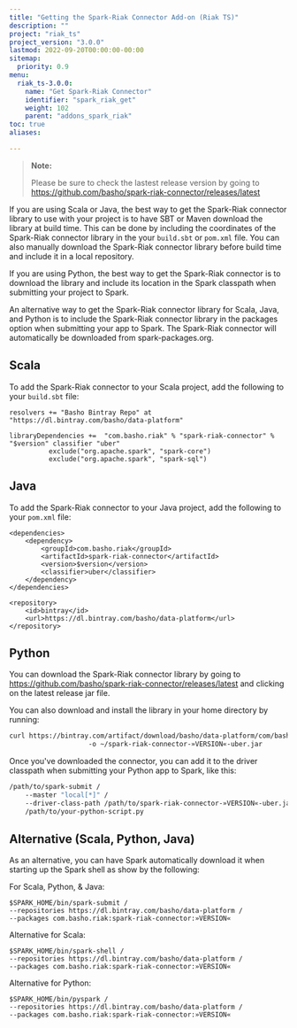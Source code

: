 ```yaml
---
title: "Getting the Spark-Riak Connector Add-on (Riak TS)"
description: ""
project: "riak_ts"
project_version: "3.0.0"
lastmod: 2022-09-20T00:00:00-00:00
sitemap:
  priority: 0.9
menu:
  riak_ts-3.0.0:
    name: "Get Spark-Riak Connector"
    identifier: "spark_riak_get"
    weight: 102
    parent: "addons_spark_riak"
toc: true
aliases:

---
```


> **Note:**
>
> Please be sure to check the lastest release version by going to https://github.com/basho/spark-riak-connector/releases/latest

If you are using Scala or Java, the best way to get the Spark-Riak connector library to use with your project is to have SBT or Maven download the library at build time. This can be done by including the coordinates of the Spark-Riak connector library in the your `build.sbt` or `pom.xml` file. You can also manually download the Spark-Riak connector library before build time and include it in a local repository.

If you are using Python, the best way to get the Spark-Riak connector is to download the library and include its location in the Spark classpath when submitting your project to Spark.

An alternative way to get the Spark-Riak connector library for Scala, Java, and Python is to include the Spark-Riak connector library in the packages option when submitting your app to Spark. The Spark-Riak connector will automatically be downloaded from spark-packages.org.

## Scala

To add the Spark-Riak connector to your Scala project, add the following to your `build.sbt` file:

```
resolvers += "Basho Bintray Repo" at "https://dl.bintray.com/basho/data-platform"

libraryDependencies +=  "com.basho.riak" % "spark-riak-connector" % "$version" classifier "uber"
          exclude("org.apache.spark", "spark-core")
          exclude("org.apache.spark", "spark-sql")
```

## Java

To add the Spark-Riak connector to your Java project, add the following to your `pom.xml` file:

```
<dependencies>
    <dependency>
        <groupId>com.basho.riak</groupId>
        <artifactId>spark-riak-connector</artifactId>
        <version>$version</version>
        <classifier>uber</classifier>
    </dependency>
</dependencies>

<repository>
    <id>bintray</id>
    <url>https://dl.bintray.com/basho/data-platform</url>
</repository>
```

## Python

You can download the Spark-Riak connector library by going to https://github.com/basho/spark-riak-connector/releases/latest and clicking on the latest release jar file.

You can also download and install the library in your home directory by running:

```bash
curl https://bintray.com/artifact/download/basho/data-platform/com/basho/riak/spark-riak-connector/»VERSION«/spark-riak-connector-»VERSION«-uber.jar /
                    -o ~/spark-riak-connector-»VERSION«-uber.jar
```

Once you've downloaded the connector, you can add it to the driver classpath when submitting your Python app to Spark, like this:

```bash
/path/to/spark-submit /
    --master "local[*]" /
    --driver-class-path /path/to/spark-riak-connector-»VERSION«-uber.jar /
    /path/to/your-python-script.py
```

## Alternative (Scala, Python, Java)

As an alternative, you can have Spark automatically download it when starting up the Spark shell as show by the following:

For Scala, Python, & Java:

```
$SPARK_HOME/bin/spark-submit /
--repositories https://dl.bintray.com/basho/data-platform /
--packages com.basho.riak:spark-riak-connector:»VERSION«
```

Alternative for Scala:

```
$SPARK_HOME/bin/spark-shell /
--repositories https://dl.bintray.com/basho/data-platform /
--packages com.basho.riak:spark-riak-connector:»VERSION«
```

Alternative for Python:

```
$SPARK_HOME/bin/pyspark /
--repositories https://dl.bintray.com/basho/data-platform /
--packages com.basho.riak:spark-riak-connector:»VERSION«
```
